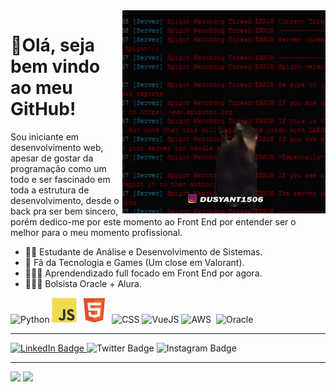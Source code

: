 <img src = 'giphy.webp' width = "325px" align = "right">

# 🖖Olá, seja bem vindo ao meu GitHub!

Sou iniciante em desenvolvimento web, apesar de gostar da programação como um todo e ser fascinado em toda a estrutura de desenvolvimento, desde o back pra ser bem sincero, porém dedico-me por este momento ao Front End por entender ser o melhor para o meu momento profissional. 

- ✍🏻 Estudante de Análise e Desenvolvimento de Sistemas.
- 🖤 Fã da Tecnologia e Games (Um close em Valorant).
- 👩🏻‍💻 Aprendendizado full focado em Front End por agora.
- 🙇🏻‍♂️ Bolsista Oracle + Alura.

<div>
  <img src="https://cdn.jsdelivr.net/gh/devicons/devicon@latest/icons/python/python-original.svg" title="Python" alt="Python" width="40" height="40"//>
  <img src="https://github.com/devicons/devicon/blob/master/icons/javascript/javascript-original.svg" title="JavaScript" alt="JavaScript" width="40" height="40"/>&nbsp;
  <img src="https://github.com/devicons/devicon/blob/master/icons/html5/html5-original.svg" title="HTML5" alt="HTML" width="40" height="40"/>&nbsp;
  <img src="https://cdn.jsdelivr.net/gh/devicons/devicon@latest/icons/css3/css3-original.svg" title="CSS3" alt="CSS" width="40"/>
  <img src="https://cdn.jsdelivr.net/gh/devicons/devicon@latest/icons/vuejs/vuejs-original-wordmark.svg" title="VueJS" alt="VueJS" width="40"/>
  <img src="https://cdn.jsdelivr.net/gh/devicons/devicon@latest/icons/amazonwebservices/amazonwebservices-plain-wordmark.svg" title="AWS" alt="AWS" width="40" height="40"/>&nbsp;
  <img src="https://cdn.jsdelivr.net/gh/devicons/devicon@latest/icons/oracle/oracle-original.svg" title="Oracle" alt="Oracle" width="40"/>
</div>

---

<div id="badges">
  <a href = "https://github.com/AbinadabeDev">
    <img src="https://img.shields.io/badge/LinkedIn-blue?style=for-the-badge&logo=linkedin&logoColor=white" alt="LinkedIn Badge"/>
  </a>
  <img src="https://img.shields.io/badge/Twitter-blue?style=for-the-badge&logo=twitter&logoColor=white" alt="Twitter Badge"/>
  <img src="https://img.shields.io/badge/-Instagram-%23E4405F?style=for-the-badge&logo=instagram&logoColor=white" alt="Instagram Badge"/>
</div>

---

<div align = "left">
<img height = "200em" src="https://github-readme-stats.vercel.app/api/top-langs/?username=AbinadabeDev&show_icons=true&theme=tokyonight&count_private=true"/>
<img height = "200em" src="https://github-readme-stats.vercel.app/api?username=AbinadabeDev&show_icons=true&show_icons=true&theme=tokyonight&count_private=true" />
</div>
